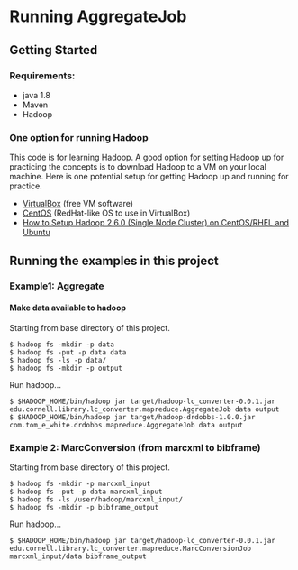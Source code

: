 # Running AggregateJob

## Getting Started

### Requirements:
* java 1.8
* Maven
* Hadoop

### One option for running Hadoop

This code is for learning Hadoop.  A good option for setting Hadoop up for practicing the concepts is to download Hadoop 
to a VM on your local machine.  Here is one potential setup for getting Hadoop up and running for practice.

* [VirtualBox](https://www.virtualbox.org/wiki/Downloads) (free VM software)
* [CentOS](http://mirror.thelinuxfix.com/CentOS/6.6/isos/x86_64/) (RedHat-like OS to use in VirtualBox)
* [How to Setup Hadoop 2.6.0 (Single Node Cluster) on CentOS/RHEL and Ubuntu](http://tecadmin.net/setup-hadoop-2-4-single-node-cluster-on-linux/)


## Running the examples in this project

### Example1: Aggregate

#### Make data available to hadoop

Starting from base directory of this project.
```
$ hadoop fs -mkdir -p data
$ hadoop fs -put -p data data
$ hadoop fs -ls -p data/
$ hadoop fs -mkdir -p output
```

Run hadoop...
```
$ $HADOOP_HOME/bin/hadoop jar target/hadoop-lc_converter-0.0.1.jar edu.cornell.library.lc_converter.mapreduce.AggregateJob data output
$ $HADOOP_HOME/bin/hadoop jar target/hadoop-drdobbs-1.0.0.jar com.tom_e_white.drdobbs.mapreduce.AggregateJob data output
```


### Example 2: MarcConversion (from marcxml to bibframe)

Starting from base directory of this project.
```
$ hadoop fs -mkdir -p marcxml_input
$ hadoop fs -put -p data marcxml_input
$ hadoop fs -ls /user/hadoop/marcxml_input/
$ hadoop fs -mkdir -p bibframe_output
```

Run hadoop...
```
$ $HADOOP_HOME/bin/hadoop jar target/hadoop-lc_converter-0.0.1.jar edu.cornell.library.lc_converter.mapreduce.MarcConversionJob marcxml_input/data bibframe_output
```

